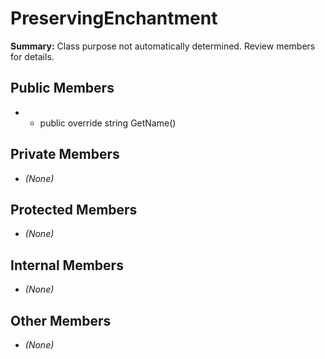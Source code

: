 # PreservingEnchantment

**Summary:** Class purpose not automatically determined. Review members for details.

## Public Members
- - public override string GetName()

## Private Members
- *(None)*

## Protected Members
- *(None)*

## Internal Members
- *(None)*

## Other Members
- *(None)*
